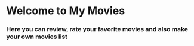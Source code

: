 <h1>Welcome to My Movies</h1>
<h3>Here you can review, rate your favorite movies and also make your own movies list</h3>